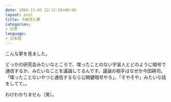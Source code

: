 ```yaml
---
date: 2006-11-05 22:12:58+00:00
layout: post
title: 今朝見た夢
categories:
- 日常
language:
- 日本語
---
```


こんな夢を見ました。

どっかの研究会みたいなところで、喋ったことのない宇宙人とどのように暗号で通信するか、みたいなことを議論してるんです。議論の相手はなぜか今田耕司。「喋ったことないやつと通信するなら公開鍵暗号やろ」、「そやそや」みたいな話をしてて。。

わけわかりません（笑）。

